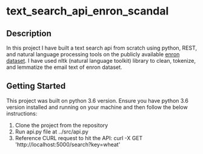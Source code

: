 # text_search_api_enron_scandal

## Description

In this project I have built a text search api from scratch using python, REST, and natural language processing tools on the publicly available <a href ="https://www.cs.cmu.edu/~./enron/">enron dataset</a>. I have used nltk (natural language toolkit) library to clean, tokenize, and lemmatize the email text of enron dataset.


## Getting Started

This project was built on python 3.6 version. Ensure you have python 3.6 version installed and running on your machine and then follow the below instructions:

1. Clone the project from the repository
2. Run api.py file at ../src/api.py 
3. Reference CURL request to hit the API: curl -X GET 'http://localhost:5000/search?key=wheat'

